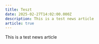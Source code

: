 ```yaml
---
title: Teszt
date: 2025-02-27T14:02:00.000Z
description: This is a test news article
article: true
---
```


This is a test news article
